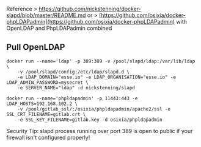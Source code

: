Reference > https://github.com/nickstenning/docker-slapd/blob/master/README.md or > [https://github.com/osixia/docker-phpLDAPadmin](https://github.com/osixia/docker-phpLDAPadmin) with OpenLDAP and PhpLDAPadmin combined

## Pull OpenLDAP

	docker run --name='ldap' -p 389:389 -v /pool/slapd/ldap:/var/lib/ldap \
		-v /pool/slapd/config:/etc/ldap/slapd.d \
		-e LDAP_DOMAIN="esse.io" -e LDAP_ORGANISATION="esse.io" -e LDAP_ADMIN_PASSWORD=mysecret \
		-e SERVER_NAME="ldap" -d nickstenning/slapd

	docker run --name='phpldapadmin' -p 11443:443 -e LDAP_HOSTS=192.168.102.2 \
		-v /pool/gitlab_ssl/:/osixia/phpldapadmin/apache2/ssl -e SSL_CRT_FILENAME=gitlab.crt \
		-e SSL_KEY_FILENAME=gitlab.key -d osixia/phpldapadmin

Security Tip: slapd process running over port 389 is open to public if your firewall isn't configured properly!
